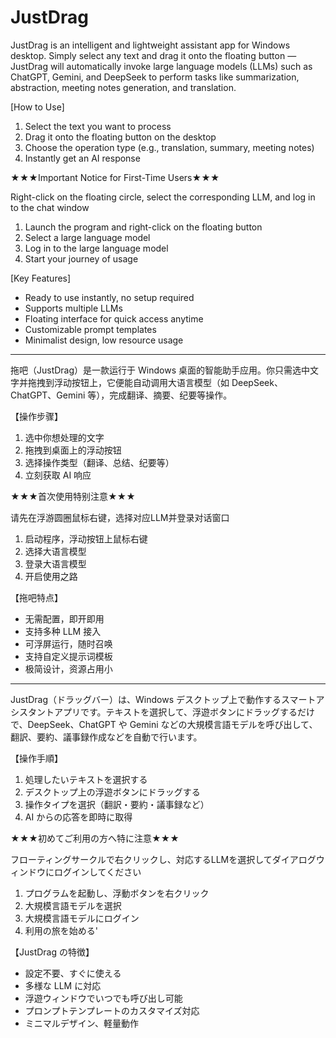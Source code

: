 # JustDrag
JustDrag is an intelligent and lightweight assistant app for Windows desktop. Simply select any text and drag it onto the floating button — JustDrag will automatically invoke large language models (LLMs) such as ChatGPT, Gemini, and DeepSeek to perform tasks like summarization, abstraction, meeting notes generation, and translation.

[How to Use]
1. Select the text you want to process
2. Drag it onto the floating button on the desktop
3. Choose the operation type (e.g., translation, summary, meeting notes)
4. Instantly get an AI response

★★★Important Notice for First-Time Users★★★

Right-click on the floating circle, select the corresponding LLM, and log in to the chat window
 1. Launch the program and right-click on the floating button
 2. Select a large language model
 3. Log in to the large language model
 4. Start your journey of usage

[Key Features]
* Ready to use instantly, no setup required
* Supports multiple LLMs 
* Floating interface for quick access anytime
* Customizable prompt templates
* Minimalist design, low resource usage

________________________________________________________

拖吧（JustDrag）是一款运行于 Windows 桌面的智能助手应用。你只需选中文字并拖拽到浮动按钮上，它便能自动调用大语言模型（如 DeepSeek、ChatGPT、Gemini 等），完成翻译、摘要、纪要等操作。

【操作步骤】
1. 选中你想处理的文字
2. 拖拽到桌面上的浮动按钮
3. 选择操作类型（翻译、总结、纪要等）
4. 立刻获取 AI 响应

★★★首次使用特别注意★★★

请先在浮游圆圈鼠标右键，选择对应LLM并登录对话窗口
 1. 启动程序，浮动按钮上鼠标右键
 2. 选择大语言模型
 3.  登录大语言模型
 4.  开启使用之路

【拖吧特点】
* 无需配置，即开即用
* 支持多种 LLM 接入
* 可浮屏运行，随时召唤
* 支持自定义提示词模板
* 极简设计，资源占用小
  
________________________________________________________

JustDrag（ドラッグバー）は、Windows デスクトップ上で動作するスマートアシスタントアプリです。テキストを選択して、浮遊ボタンにドラッグするだけで、DeepSeek、ChatGPT や Gemini などの大規模言語モデルを呼び出して、翻訳、要約、議事録作成などを自動で行います。

【操作手順】
1. 処理したいテキストを選択する
2. デスクトップ上の浮遊ボタンにドラッグする
3. 操作タイプを選択（翻訳・要約・議事録など）
4. AI からの応答を即時に取得

★★★初めてご利用の方へ特に注意★★★

フローティングサークルで右クリックし、対応するLLMを選択してダイアログウィンドウにログインしてください
 1. プログラムを起動し、浮動ボタンを右クリック
 2. 大規模言語モデルを選択
 3. 大規模言語モデルにログイン
 4. 利用の旅を始める'
    
【JustDrag の特徴】
* 設定不要、すぐに使える
* 多様な LLM に対応
* 浮遊ウィンドウでいつでも呼び出し可能
* プロンプトテンプレートのカスタマイズ対応
* ミニマルデザイン、軽量動作
